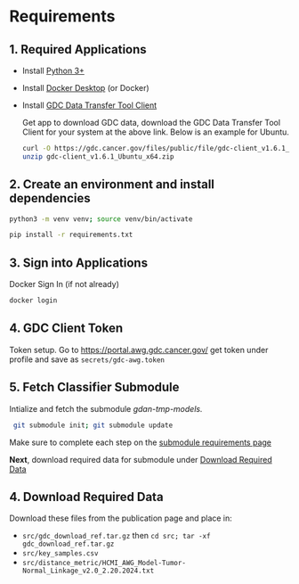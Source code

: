 # Requirements

## 1. Required Applications

+ Install [Python 3+](https://www.python.org/downloads/)
+ Install [Docker Desktop](https://docs.docker.com/get-started/get-docker/) (or Docker)
+ Install [GDC Data Transfer Tool Client](https://gdc.cancer.gov/access-data/gdc-data-transfer-tool)

    Get app to download GDC data, download the GDC Data Transfer Tool Client for your system at the above link. Below is an example for Ubuntu.
    ```bash
    curl -O https://gdc.cancer.gov/files/public/file/gdc-client_v1.6.1_Ubuntu_x64.zip
    unzip gdc-client_v1.6.1_Ubuntu_x64.zip
    ```

## 2. Create an environment and install dependencies
```bash
python3 -m venv venv; source venv/bin/activate
```

```bash
pip install -r requirements.txt 
```

## 3. Sign into Applications
Docker Sign In (if not already)

```bash
docker login
```

## 4. GDC Client Token
Token setup. Go to https://portal.awg.gdc.cancer.gov/ get token under profile and save as `secrets/gdc-awg.token`

## 5. Fetch Classifier Submodule
Intialize and fetch the submodule *gdan-tmp-models.*

```bash
 git submodule init; git submodule update
```

Make sure to complete each step on the [submodule requirements page](https://github.com/NCICCGPO/gdan-tmp-models/blob/main/doc/requirements.md)

**Next**, download required data for submodule under [Download Required Data](https://github.com/NCICCGPO/gdan-tmp-models/blob/main/doc/requirements.md#4-download-required-data)

## 4. Download Required Data

Download these files from the publication page and place in:

+ `src/gdc_download_ref.tar.gz` then `cd src; tar -xf gdc_download_ref.tar.gz`
+ `src/key_samples.csv`
+ `src/distance_metric/HCMI_AWG_Model-Tumor-Normal_Linkage_v2.0_2.20.2024.txt`
